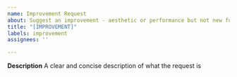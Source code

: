 ```yaml
---
name: Improvement Request
about: Suggest an improvement - aesthetic or performance but not new functionality
title: "[IMPROVEMENT]"
labels: improvement
assignees: ''

---
```


**Description**
A clear and concise description of what the request is
